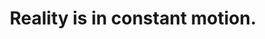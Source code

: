 ---
title: Reality is in constant motion.
tags: motion TMWT truth inspection mindfulness
star: true
order: 3
---